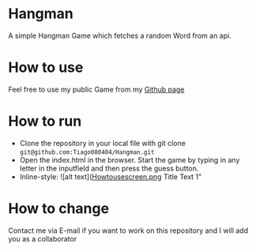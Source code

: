 # Hangman
A simple Hangman Game which fetches a random Word from an api.

# How to use
Feel free to use my public Game from my [Github page](https://tiago080404.github.io/Hangman/)

# How to run
- Clone the repository in your local file with git clone `git@github.com:Tiago080404/Hangman.git`
- Open the index.html in the browser. Start the game by typing in any letter in the inputfield and then press the guess button.
- Inline-style: 
![alt text]([Howtousescreen.png](https://github.com/Tiago080404/Hangman/blob/main/Howtousescreen.png"Logo) Title Text 1"

# How to change
Contact me via E-mail if you want to work on this repository and I will add you as a collaborator
